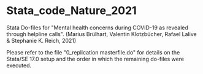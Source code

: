 # Stata_code_Nature_2021
Stata Do-files for "Mental health concerns during COVID-19 as revealed through helpline calls". (Marius Brülhart, Valentin Klotzbücher, Rafael Lalive & Stephanie K. Reich, 2021)

Please refer to the file "0_replication masterfile.do" for details on the Stata/SE 17.0 setup and the order in which the remaining do-files were executed.
